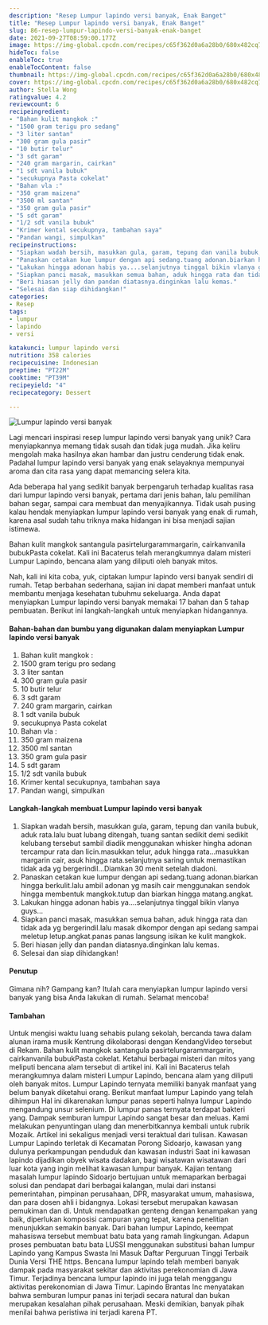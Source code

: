 ```yaml
---
description: "Resep Lumpur lapindo versi banyak, Enak Banget"
title: "Resep Lumpur lapindo versi banyak, Enak Banget"
slug: 86-resep-lumpur-lapindo-versi-banyak-enak-banget
date: 2021-09-27T08:59:00.177Z
image: https://img-global.cpcdn.com/recipes/c65f362d0a6a28b0/680x482cq70/lumpur-lapindo-versi-banyak-foto-resep-utama.jpg
hideToc: false
enableToc: true
enableTocContent: false
thumbnail: https://img-global.cpcdn.com/recipes/c65f362d0a6a28b0/680x482cq70/lumpur-lapindo-versi-banyak-foto-resep-utama.jpg
cover: https://img-global.cpcdn.com/recipes/c65f362d0a6a28b0/680x482cq70/lumpur-lapindo-versi-banyak-foto-resep-utama.jpg
author: Stella Wong
ratingvalue: 4.2
reviewcount: 6
recipeingredient:
- "Bahan kulit mangkok :"
- "1500 gram terigu pro sedang"
- "3 liter santan"
- "300 gram gula pasir"
- "10 butir telur"
- "3 sdt garam"
- "240 gram margarin, cairkan"
- "1 sdt vanila bubuk"
- "secukupnya Pasta cokelat"
- "Bahan vla :"
- "350 gram maizena"
- "3500 ml santan"
- "350 gram gula pasir"
- "5 sdt garam"
- "1/2 sdt vanila bubuk"
- "Krimer kental secukupnya, tambahan saya"
- "Pandan wangi, simpulkan"
recipeinstructions:
- "Siapkan wadah bersih, masukkan gula, garam, tepung dan vanila bubuk, aduk rata.lalu buat lubang ditengah, tuang santan sedikit demi sedikit kelubang tersebut sambil diadik menggunakan whisker hingha adonan tercampur rata dan licin.masukkan telur, aduk hingga rata...masukkan margarin cair, asuk hingga rata.selanjutnya saring untuk memastikan tidak ada yg bergerindil...Diamkan 30 menit setelah diadoni."
- "Panaskan cetakan kue lumpur dengan api sedang.tuang adonan.biarkan hingga berkulit.lalu ambil adonan yg masih cair menggunakan sendok hingga membentuk mangkok.tutup dan biarkan hingga matang.angkat."
- "Lakukan hingga adonan habis ya....selanjutnya tinggal bikin vlanya guys..."
- "Siapkan panci masak, masukkan semua bahan, aduk hingga rata dan tidak ada yg bergerindil.lalu masak dikompor dengan api sedang sampai meletup letup.angkat.panas panas langsung isikan ke kulit mangkok."
- "Beri hiasan jelly dan pandan diatasnya.dinginkan lalu kemas."
- "Selesai dan siap dihidangkan!"
categories:
- Resep
tags:
- lumpur
- lapindo
- versi

katakunci: lumpur lapindo versi 
nutrition: 358 calories
recipecuisine: Indonesian
preptime: "PT22M"
cooktime: "PT39M"
recipeyield: "4"
recipecategory: Dessert

---
```



![Lumpur lapindo versi banyak](https://img-global.cpcdn.com/recipes/c65f362d0a6a28b0/680x482cq70/lumpur-lapindo-versi-banyak-foto-resep-utama.jpg)

Lagi mencari inspirasi resep lumpur lapindo versi banyak yang unik? Cara menyiapkannya memang tidak susah dan tidak juga mudah. Jika keliru mengolah maka hasilnya akan hambar dan justru cenderung tidak enak. Padahal lumpur lapindo versi banyak yang enak selayaknya mempunyai aroma dan cita rasa yang dapat memancing selera kita.

Ada beberapa hal yang sedikit banyak berpengaruh terhadap kualitas rasa dari lumpur lapindo versi banyak, pertama dari jenis bahan, lalu pemilihan bahan segar, sampai cara membuat dan menyajikannya. Tidak usah pusing kalau hendak menyiapkan lumpur lapindo versi banyak yang enak di rumah, karena asal sudah tahu triknya maka hidangan ini bisa menjadi sajian istimewa.

Bahan kulit mangkok santangula pasirtelurgarammargarin, cairkanvanila bubukPasta cokelat. Kali ini Bacaterus telah merangkumnya dalam misteri Lumpur Lapindo, bencana alam yang diliputi oleh banyak mitos. 

Nah, kali ini kita coba, yuk, ciptakan lumpur lapindo versi banyak sendiri di rumah. Tetap berbahan sederhana, sajian ini dapat memberi manfaat untuk membantu menjaga kesehatan tubuhmu sekeluarga. Anda dapat menyiapkan Lumpur lapindo versi banyak memakai 17 bahan dan 5 tahap pembuatan. Berikut ini langkah-langkah untuk menyiapkan hidangannya.

<!--inarticleads1-->

#### Bahan-bahan dan bumbu yang digunakan dalam menyiapkan Lumpur lapindo versi banyak

1. Bahan kulit mangkok :
1. 1500 gram terigu pro sedang
1. 3 liter santan
1. 300 gram gula pasir
1. 10 butir telur
1. 3 sdt garam
1. 240 gram margarin, cairkan
1. 1 sdt vanila bubuk
1. secukupnya Pasta cokelat
1. Bahan vla :
1. 350 gram maizena
1. 3500 ml santan
1. 350 gram gula pasir
1. 5 sdt garam
1. 1/2 sdt vanila bubuk
1. Krimer kental secukupnya, tambahan saya
1. Pandan wangi, simpulkan

<!--inarticleads2-->

#### Langkah-langkah membuat Lumpur lapindo versi banyak

1. Siapkan wadah bersih, masukkan gula, garam, tepung dan vanila bubuk, aduk rata.lalu buat lubang ditengah, tuang santan sedikit demi sedikit kelubang tersebut sambil diadik menggunakan whisker hingha adonan tercampur rata dan licin.masukkan telur, aduk hingga rata...masukkan margarin cair, asuk hingga rata.selanjutnya saring untuk memastikan tidak ada yg bergerindil...Diamkan 30 menit setelah diadoni.
1. Panaskan cetakan kue lumpur dengan api sedang.tuang adonan.biarkan hingga berkulit.lalu ambil adonan yg masih cair menggunakan sendok hingga membentuk mangkok.tutup dan biarkan hingga matang.angkat.
1. Lakukan hingga adonan habis ya....selanjutnya tinggal bikin vlanya guys...
1. Siapkan panci masak, masukkan semua bahan, aduk hingga rata dan tidak ada yg bergerindil.lalu masak dikompor dengan api sedang sampai meletup letup.angkat.panas panas langsung isikan ke kulit mangkok.
1. Beri hiasan jelly dan pandan diatasnya.dinginkan lalu kemas.
1. Selesai dan siap dihidangkan!

#### Penutup

Gimana nih? Gampang kan? Itulah cara menyiapkan lumpur lapindo versi banyak yang bisa Anda lakukan di rumah. Selamat mencoba!

#### Tambahan

Untuk mengisi waktu luang sehabis pulang sekolah, bercanda tawa dalam alunan irama musik Kentrung dikolaborasi dengan KendangVideo tersebut di Rekam. Bahan kulit mangkok santangula pasirtelurgarammargarin, cairkanvanila bubukPasta cokelat. Ketahui berbagai misteri dan mitos yang meliputi bencana alam tersebut di artikel ini. Kali ini Bacaterus telah merangkumnya dalam misteri Lumpur Lapindo, bencana alam yang diliputi oleh banyak mitos. Lumpur Lapindo ternyata memiliki banyak manfaat yang belum banyak diketahui orang. Berikut manfaat lumpur Lapindo yang telah dihimpun Hal ini dikarenakan lumpur panas seperti halnya lumpur Lapindo mengandung unsur selenium. Di lumpur panas ternyata terdapat bakteri yang. Dampak semburan lumpur Lapindo sangat besar dan meluas. Kami melakukan penyuntingan ulang dan menerbitkannya kembali untuk rubrik Mozaik. Artikel ini sekaligus menjadi versi teraktual dari tulisan. Kawasan Lumpur Lapindo terletak di Kecamatan Porong Sidoarjo, kawasan yang dulunya perkampungan penduduk dan kawasan industri Saat ini kawasan lapindo dijadikan obyek wisata dadakan, bagi wisatawan wisatawan dari luar kota yang ingin melihat kawasan lumpur banyak. Kajian tentang masalah lumpur lapindo Sidoarjo bertujuan untuk memaparkan berbagai solusi dan pendapat dari berbagai kalangan, mulai dari instansi pemerintahan, pimpinan perusahaan, DPR, masyarakat umum, mahasiswa, dan para dosen ahli i bidangnya. Lokasi tersebut merupakan kawasan pemukiman dan di. Untuk mendapatkan genteng dengan kenampakan yang baik, diperlukan komposisi campuran yang tepat, karena penelitian menunjukkan semakin banyak. Dari bahan lumpur Lapindo, keempat mahasiswa tersebut membuat batu bata yang ramah lingkungan. Adapun proses pembuatan batu bata LUSSI menggunakan substitusi bahan lumpur Lapindo yang Kampus Swasta Ini Masuk Daftar Perguruan Tinggi Terbaik Dunia Versi THE https. Bencana lumpur lapindo telah memberi banyak dampak pada masyarakat sekitar dan aktivitas perekonomian di Jawa Timur. Terjadinya bencana lumpur lapindo ini juga telah menggangu aktivitas perekonomian di Jawa Timur. Lapindo Brantas Inc menyatakan bahwa semburan lumpur panas ini terjadi secara natural dan bukan merupakan kesalahan pihak perusahaan. Meski demikian, banyak pihak menilai bahwa peristiwa ini terjadi karena PT. 

